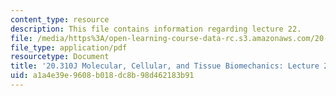 ```yaml
---
content_type: resource
description: This file contains information regarding lecture 22.
file: /media/https%3A/open-learning-course-data-rc.s3.amazonaws.com/20-310j-molecular-cellular-and-tissue-biomechanics-spring-2015/a1a4e39e9608b018dc8b98d462183b91_MIT20_310JS15_Lecture22.pdf
file_type: application/pdf
resourcetype: Document
title: '20.310J Molecular, Cellular, and Tissue Biomechanics: Lecture 22'
uid: a1a4e39e-9608-b018-dc8b-98d462183b91
---
```

